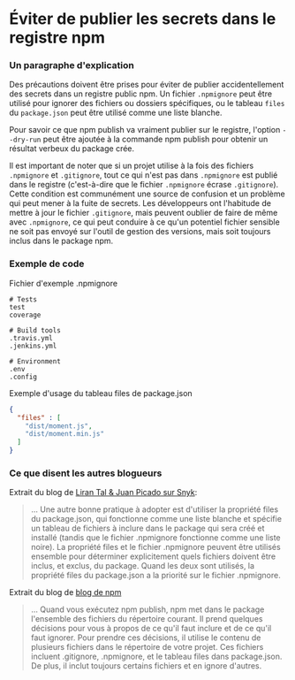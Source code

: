 # Éviter de publier les secrets dans le registre npm

### Un paragraphe d'explication
Des précautions doivent être prises pour éviter de publier accidentellement des secrets dans un registre public npm. Un fichier `.npmignore` peut être utilisé pour ignorer des fichiers ou dossiers spécifiques, ou le tableau `files` du `package.json` peut être utilisé comme une liste blanche.

Pour savoir ce que npm publish va vraiment publier sur le registre, l'option `--dry-run` peut être ajoutée à la commande npm publish pour obtenir un résultat verbeux du package crée. 

Il est important de noter que si un projet utilise à la fois des fichiers `.npmignore` et `.gitignore`, tout ce qui n'est pas dans `.npmignore` est publié dans le registre (c'est-à-dire que le fichier `.npmignore` écrase `.gitignore`). Cette condition est communément une source de confusion et un problème qui peut mener à la fuite de secrets. Les développeurs ont l'habitude de mettre à jour le fichier `.gitignore`, mais peuvent oublier de faire de même avec `.npmignore`, ce qui peut conduire à ce qu'un potentiel fichier sensible ne soit pas envoyé sur l'outil de gestion des versions, mais soit toujours inclus dans le package npm.

### Exemple de code
Fichier d'exemple .npmignore
```
# Tests
test
coverage

# Build tools
.travis.yml
.jenkins.yml

# Environment
.env
.config

```

Exemple d'usage du tableau files de package.json

```json
{ 
  "files" : [
    "dist/moment.js",
    "dist/moment.min.js"
  ]
}
```

### Ce que disent les autres blogueurs

Extrait du blog de [Liran Tal & Juan Picado sur Snyk](https://snyk.io/blog/ten-npm-security-best-practices/):
> ... Une autre bonne pratique à adopter est d'utiliser la propriété files du package.json, qui fonctionne comme une liste blanche et spécifie un tableau de fichiers à inclure dans le package qui sera créé et installé (tandis que le fichier .npmignore fonctionne comme une liste noire). La propriété files et le fichier .npmignore peuvent être utilisés ensemble pour déterminer explicitement quels fichiers doivent être inclus, et exclus, du package. Quand les deux sont utilisés, la propriété files du package.json a la priorité sur le fichier .npmignore.

Extrait du blog de [blog de npm](https://blog.npmjs.org/post/165769683050/publishing-what-you-mean-to-publish)
> ... Quand vous exécutez npm publish, npm met dans le package l'ensemble des fichiers du répertoire courant. Il prend quelques décisions pour vous à propos de ce qu'il faut inclure et de ce qu'il faut ignorer. Pour prendre ces décisions, il utilise le contenu de plusieurs fichiers dans le répertoire de votre projet. Ces fichiers incluent .gitignore, .npmignore, et le tableau files dans package.json. De plus, il inclut toujours certains fichiers et en ignore d'autres.